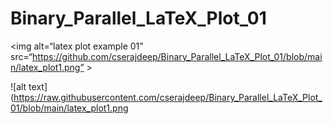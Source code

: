 # Binary_Parallel_LaTeX_Plot_01

<img alt=“latex plot example 01” src=“https://github.com/cserajdeep/Binary_Parallel_LaTeX_Plot_01/blob/main/latex_plot1.png” >

![alt text](https://raw.githubusercontent.com/cserajdeep/Binary_Parallel_LaTeX_Plot_01/blob/main/latex_plot1.png
